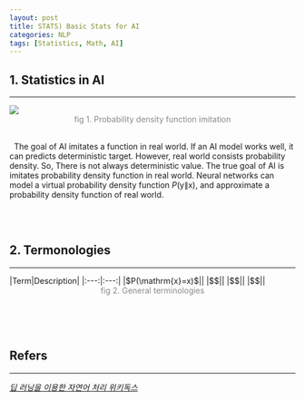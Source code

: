 ```yaml
---
layout: post
title: STATS) Basic Stats for AI
categories: NLP
tags: [Statistics, Math, AI]
---
```

## 1. Statistics in AI
<hr>

<img src = "https://user-images.githubusercontent.com/80208196/216513932-a4426d31-87e2-4437-80da-327b137aa623.png">
<center><span style = "opacity:0.5">fig 1. Probability density function imitation</span></center><br/>

&nbsp;&nbsp;The goal of AI imitates a function in real world. If an AI model works well, it can predicts deterministic target. However, real world consists probability density. So, There is not always deterministic value. The true goal of AI is imitates probability density function in real world. Neural networks can model a virtual probability density function $P(\mathrm{y}\| \mathrm{x})$, and approximate a probability density function of real world.

<br/><br/>

## 2. Termonologies
<hr>
|Term|Description|
|:---:|:---:|
|$P(\mathrm{x}=x)$||
|$$||
|$$||
|$$||

<center><span style = "opacity:0.5">fig 2. General terminologies</span></center><br/>

<br/><br/>

## Refers
<hr>
<a href = "https://wikidocs.net/book/2155"><i>딥 러닝을 이용한 자연어 처리 위키독스</i> </a><br/>